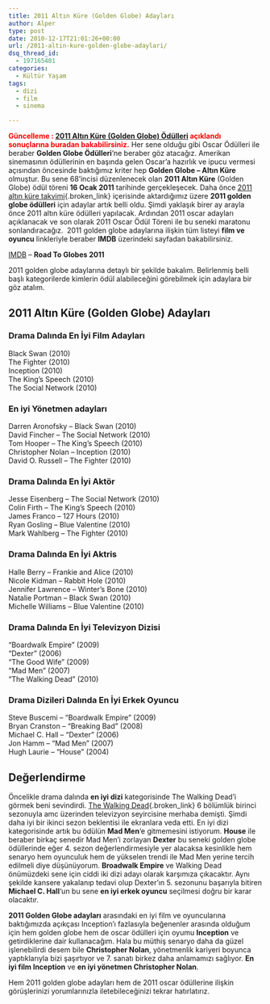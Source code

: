 ```yaml
---
title: 2011 Altın Küre (Golden Globe) Adayları
author: Alper
type: post
date: 2010-12-17T21:01:26+00:00
url: /2011-altin-kure-golden-globe-adaylari/
dsq_thread_id:
  - 197165401
categories:
  - Kültür Yaşam
tags:
  - dizi
  - film
  - sinema

---
```

**<span style="color: #ff0000;">Güncelleme : <a href="https://www.murekkep.org/2011-altin-kure-golden-globe-odulleri-4101" class="broken_link">2011 Altın Küre (Golden Globe) Ödülleri</a> açıklandı sonuçlarına buradan bakabilirsiniz.</span>** Her sene olduğu gibi Oscar Ödülleri ile beraber **Golden Globe Ödülleri**&#8216;ne beraber göz atacağız. Amerikan sinemasının ödüllerinin en başında gelen Oscar’a hazırlık ve ipucu vermesi açısından öncesinde baktığımız kriter hep **Golden Globe – Altın Küre** olmuştur. Bu sene 68&#8217;incisi düzenlenecek olan **2011 Altın Küre** (Golden Globe) ödül töreni **16 Ocak 2011** tarihinde gerçekleşecek. Daha önce [2011 altın küre takvimi][1]{.broken_link} içerisinde aktardığımız üzere **2011 golden globe ödülleri** için adaylar artık belli oldu. Şimdi yaklaşık birer ay arayla önce 2011 altın küre ödülleri yapılacak. Ardından 2011 oscar adayları açıklanacak ve son olarak 2011 Oscar Ödül Töreni ile bu seneki maratonu sonlandıracağız.  2011 golden globe adaylarına ilişkin tüm listeyi **film ve oyuncu** linkleriyle beraber **IMDB** üzerindeki sayfadan bakabilirsiniz.

<a href="http://www.imdb.com" target="_blank">IMDB</a> – **Road To Globes 2011**

2011 golden globe adaylarına detaylı bir şekilde bakalım. Belirlenmiş belli başlı kategorilerde kimlerin ödül alabileceğini görebilmek için adaylara bir göz atalım.

## 2011 Altın Küre (Golden Globe) Adayları

### Drama Dalında En İyi Film Adayları

Black Swan (2010)  
The Fighter (2010)  
Inception (2010)  
The King&#8217;s Speech (2010)  
The Social Network (2010)

### En iyi Yönetmen adayları

Darren Aronofsky &#8211; Black Swan (2010)  
David Fincher &#8211; The Social Network (2010)  
Tom Hooper &#8211; The King&#8217;s Speech (2010)  
Christopher Nolan &#8211; Inception (2010)  
David O. Russell &#8211; The Fighter (2010)

### Drama Dalında En İyi Aktör

Jesse Eisenberg &#8211; The Social Network (2010)  
Colin Firth &#8211; The King&#8217;s Speech (2010)  
James Franco &#8211; 127 Hours (2010)  
Ryan Gosling &#8211; Blue Valentine (2010)  
Mark Wahlberg &#8211; The Fighter (2010)

### Drama Dalında En İyi Aktris

Halle Berry &#8211; Frankie and Alice (2010)  
Nicole Kidman &#8211; Rabbit Hole (2010)  
Jennifer Lawrence &#8211; Winter&#8217;s Bone (2010)  
Natalie Portman &#8211; Black Swan (2010)  
Michelle Williams &#8211; Blue Valentine (2010)

### Drama Dalında En İyi Televizyon Dizisi

&#8220;Boardwalk Empire&#8221; (2009)  
&#8220;Dexter&#8221; (2006)  
&#8220;The Good Wife&#8221; (2009)  
&#8220;Mad Men&#8221; (2007)  
&#8220;The Walking Dead&#8221; (2010)

### Drama Dizileri Dalında En İyi Erkek Oyuncu

Steve Buscemi &#8211; &#8220;Boardwalk Empire&#8221; (2009)  
Bryan Cranston &#8211; &#8220;Breaking Bad&#8221; (2008)  
Michael C. Hall &#8211; &#8220;Dexter&#8221; (2006)  
Jon Hamm &#8211; &#8220;Mad Men&#8221; (2007)  
Hugh Laurie &#8211; &#8220;House&#8221; (2004)

## Değerlendirme

Öncelikle drama dalında **en iyi dizi** kategorisinde The Walking Dead&#8217;i görmek beni sevindirdi. [The Walking Dead][2]{.broken_link} 6 bölümlük birinci sezonuyla amc üzerinden televizyon seyircisine merhaba demişti. Şimdi daha iyi bir ikinci sezon beklentisi ile ekranlara veda etti. En iyi dizi kategorisinde artık bu ödülün **Mad Men**&#8216;e gitmemesini istiyorum. **House** ile beraber birkaç senedir Mad Men&#8217;i zorlayan **Dexter** bu seneki golden globe ödüllerinde eğer 4. sezon değerlendirmesiyle yer alacaksa kesinlikle hem senaryo hem oyunculuk hem de yükselen trendi ile Mad Men yerine tercih edilmeli diye düşünüyorum. **Broadwalk Empire** ve Walking Dead önümüzdeki sene için ciddi iki dizi adayı olarak karşımıza çıkacaktır. Aynı şekilde kansere yakalanıp tedavi olup Dexter&#8217;ın 5. sezonunu başarıyla bitiren **Michael C. Hall**&#8216;un bu sene **en iyi erkek oyuncu** seçilmesi doğru bir karar olacaktır.

**2011 Golden Globe adayları** arasındaki en iyi film ve oyuncularına baktığımızda açıkçası Inception&#8217;ı fazlasıyla beğenenler arasında olduğum için hem golden globe hem de oscar ödülleri için oyumu **Inception** ve getirdiklerine dair kullanacağım. Hala bu müthiş senaryo daha da güzel işlenebilirdi desem bile **Christopher Nolan**, yönetmenlik kariyeri boyunca yaptıklarıyla bizi şaşırtıyor ve 7. sanatı birkez daha anlamamızı sağlıyor. **En iyi film Inception** ve **en iyi yönetmen Christopher Nolan**.

Hem 2011 golden globe adayları hem de 2011 oscar ödüllerine ilişkin görüşlerinizi yorumlarınızla iletebileceğinizi tekrar hatırlatırız.

 [1]: https://www.murekkep.org/2011-altin-kure-golden-globe-takvimi-3567
 [2]: https://www.murekkep.org/the-walking-dead-2010-dizi-tanitim-3611